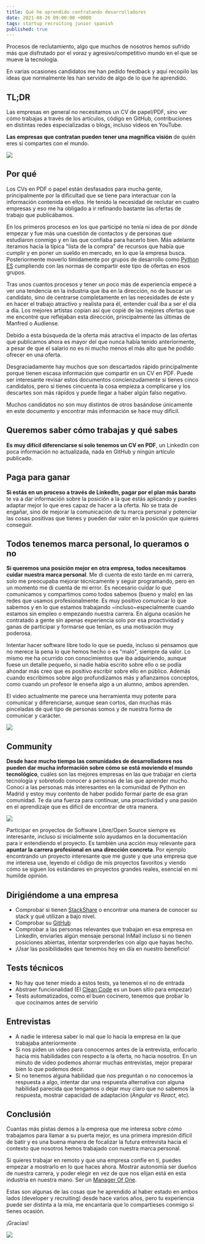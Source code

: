 ```yaml
---
title: Qué he aprendido contratando desarrolladores
date: 2021-08-26 09:00:00 +0000
tags: startup recruiting junior spanish
published: true
---
```


Procesos de reclutamiento, algo que muchos de nosotros hemos sufrido más que disfrutado por el voraz y
agresivo/competitivo mundo en el que se mueve la tecnología.

En varias ocasiones candidatos me han pedido feedback y aquí recopilo las ideas que normalmente
les han servido de algo de lo que he aprendido.

## TL;DR

Las empresas en general no necesitamos un CV de papel/PDF, sino ver cómo trabajas a través de los artículos, código en GitHub,
contribuciones en distintas redes especializadas o blogs, incluso videos en YouTube.

**Las empresas que contratan pueden tener una magnífica visión** de quién eres si compartes con el mundo.

![](https://media.giphy.com/media/26n6WywJyh39n1pBu/giphy.gif)

## Por qué

Los CVs en PDF o papel están desfasados para mucha gente, principalmente por la dificultad que se tiene para interactuar con la información
contenida en ellos. He tenido la necesidad de reclutar en cuatro empresas y eso me ha obligado a ir refinando bastante
las ofertas de trabajo que publicábamos.

En los primeros procesos en los que participé no tenía ni idea de por dónde empezar y fue más una cuestión de contactos y de personas
que estudiaron conmigo y en las que confiaba para hacerlo bien. Más adelante iteramos hacia la típica
"lista de la compra" de recursos que había que cumplir y en poner un sueldo en mercado, en lo que la empresa busca. Posteriormente moverlo tímidamente
por grupos de desarrollo como [Python ES](https://www.es.python.org/) cumpliendo con las normas de compartir este tipo de ofertas en esos grupos.

Tras unos cuantos procesos y tener un poco más de experiencia empecé a ver una tendencia en la industria que iba en la dirección, no de buscar un
candidato, sino de centrarse completamente en las necesidades de éste y en hacer el trabajo atractivo y realista para él, entender cuál iba a ser el día a
día. Los mejores artistas copian así que copié de las mejores ofertas que me encontré que reflejaban esta dirección, principalmente las últimas de Manfred o Audiense.

Debido a esta búsqueda de la oferta más atractiva el impacto de las ofertas que publicamos ahora es mayor del que nunca había tenido anteriormente, a pesar
de que el salario no es ni mucho menos el más alto que he podido ofrecer en una oferta.

Desgraciadamente hay muchos que son descartados rápido principalmente porque
tienen escasa información que compartir en un CV en PDF. Puede ser interesante revisar estos documentos concienzudamente si tienes cinco candidatos, pero si tienes cincuenta la cosa empieza a complicarse y los descartes son más rápidos y puede llegar a haber algún falso negativo.

Muchos candidatos no son muy distintos de otros basándose únicamente en este documento y encontrar más información se hace muy difícil.

## Queremos saber cómo trabajas y qué sabes

**Es muy difícil diferenciarse si solo tenemos un CV en PDF**, un LinkedIn con poca información no actualizada, nada en GitHub y ningún artículo publicado.

## Paga para ganar

**Si estás en un proceso a través de LinkedIn, pagar por el plan más barato** te va a dar información sobre la posición a la que estás aplicando y puedes adaptar mejor lo que eres capaz de hacer a la oferta. No se trata de engañar, sino de mejorar la comunicación de tu marca personal y potenciar las cosas positivas que tienes y pueden dar valor en la posición que quieres conseguir.

## Todos tenemos marca personal, lo queramos o no

**Si queremos una posición mejor en otra empresa, todos necesitamos cuidar nuestra marca personal**. Me di cuenta de esto tarde en mi carrera, solo me preocupaba mejorar técnicamente y seguir programando, pero en un momento me di cuenta de mi error. Es necesario cuidar lo que comunicamos y compartimos como todos sabemos (bueno y malo) en las redes que usamos profesionalmente. Es muy positivo comunicar lo que sabemos y en lo que estamos trabajando ~incluso~especialmente cuando estamos sin empleo o empezando nuestra carrera. En alguna ocasión he contratado a gente sin apenas experiencia solo por esa proactividad y ganas de participar y formarse que tenían, es una motivación muy poderosa.

Intentar hacer software libre todo lo que se pueda, incluso si pensamos que no merece la pena lo que hemos hecho o es "malo", siempre da valor. Lo mismo me ha ocurrido con conocimientos que iba adquiriendo, aunque fuese un detalle pequeño, si nadie había escrito sobre ello o se podía ahondar más creo que es positivo escribir sobre ello en público. Además cuando escribimos sobre algo profundizamos más y afianzamos conceptos, como cuando un profesor le enseña algo a un alumno, ambos aprenden.

El video actualmente me parece una herramienta muy potente para comunicar y diferenciarse, aunque sean cortos, dan muchas más pinceladas de qué tipo de personas somos y de nuestra forma de comunicar y carácter.

![](https://media.giphy.com/media/hsgN8oRJ7kjXf6JRih/giphy.gif)

## Community

**Desde hace mucho tiempo las comunidades de desarrolladores nos pueden dar mucha información sobre cómo se está moviendo el mundo tecnológico**, cuáles son las mejores empresas en las que trabajar en cierta tecnología y sobretodo conocer a personas de las que aprender mucho. Conocí a las personas más interesantes en la comunidad de Python en Madrid y estoy muy contento de haber podido formar parte de esa gran comunidad. Te da una fuerza para continuar, una proactividad y una pasión en el aprendizaje que es difícil de encontrar de otra manera.

![](https://media.giphy.com/media/zPOErRpLtHWbm/giphy.gif)

Participar en proyectos de Software Libre/Open Source siempre es interesante, incluso si inicialmente solo ayudamos en la documentación para ir entendiendo el proyecto. Es también una acción muy relevante para **apuntar la carrera profesional en una dirección concreta**. Por ejemplo encontrando un proyecto interesante que me guste y que una empresa que me interesa use, leyendo el código de mis proyectos favoritos y viendo cómo se siguen los estándares en proyectos grandes reales, esencial en mi humilde opinión.

## Dirigiéndome a una empresa

- Comprobar si tienen [StackShare](https://stackshare.com) o encontrar una manera de conocer su stack y qué utilizan a bajo nivel.
- Comprobar su [GitHub](https://github.com)
- Comprobar a las personas relevantes que trabajan en esa empresa en LinkedIn, enviarles algún mensaje personal InMail incluso si no tienen posiciones abiertas, intentar sorprenderles con algo que hayas hecho.
- ¡Usar las posibilidades que tenemos hoy en día en nuestro beneficio!

## Tests técnicos

- No hay que tener miedo a estos tests, ya tenemos el no de entrada
- Abstraer funcionalidad (El [Clean Code](https://www.oreilly.com/library/view/clean-code-a/9780136083238/) es un buen sitio para empezar)
- Tests automatizados, como el buen cocinero, tenemos que probar lo que cocinamos antes de servirlo

## Entrevistas

- A nadie le interesa saber lo mal que lo hacía la empresa en la que trabajaba anteriormente
- Si nos piden un video para conocernos antes de la entrevista, enfocarlo hacia mis habilidades con respecto a la oferta, no hacia nosotros. En un minuto de video podemos ahorrar muchas entrevistas, mejor preparar bien lo que podemos decir.
- Si no tenemos alguna habilidad que nos preguntan o no conocemos la respuesta a algo, intentar dar una respuesta alternativa con alguna habilidad parecida que tengamos o dejar muy claro que no sabemos la respuesta, mostrar capacidad de adaptación (*Angular vs React*, etc).

## Conclusión

Cuantas más pistas demos a la empresa que me interesa sobre cómo trabajamos para llamar a su puerta mejor, es una primera impresión difícil de batir y es una buena manera de focalizar la futura entrevista hacia el contexto que nosotros hemos trabajado con nuestra marca personal.

Si quieres trabajar en remoto y que una empresa confíe en tí, puedes empezar a mostrarlo en lo que haces ahora. Mostrar autonomía ser dueños de nuestra carrera, y poder elegir en vez de que nos elijan está en esta industria en nuestra mano. Ser un [Manager Of One](https://signalvnoise.com/posts/1430-hire-managers-of-one).

Estas son algunas de las cosas que he aprendido al haber estado en ambos lados (developer y recruiting) desde hace varios años, pero tu experiencia puede ser distinta a la mía, me encantaría que lo compartieses conmigo si tienes ocasión.

¡Gracias!

![](https://media.giphy.com/media/jpoDZOyEg38F4cFFMi/giphy.gif)
